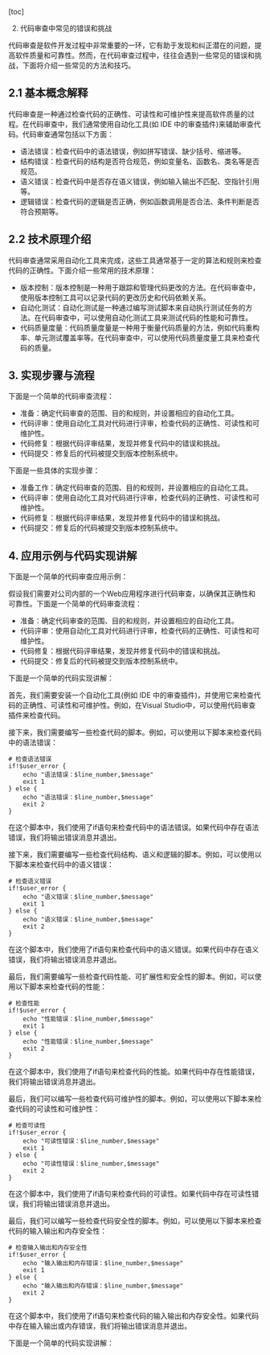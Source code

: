
[toc]                    
                
                
2. 代码审查中常见的错误和挑战

代码审查是软件开发过程中非常重要的一环，它有助于发现和纠正潜在的问题，提高软件质量和可靠性。然而，在代码审查过程中，往往会遇到一些常见的错误和挑战，下面将介绍一些常见的方法和技巧。

## 2.1 基本概念解释

代码审查是一种通过检查代码的正确性、可读性和可维护性来提高软件质量的过程。在代码审查中，我们通常使用自动化工具(如 IDE 中的审查插件)来辅助审查代码。代码审查通常包括以下方面：

- 语法错误：检查代码中的语法错误，例如拼写错误、缺少括号、缩进等。
- 结构错误：检查代码的结构是否符合规范，例如变量名、函数名、类名等是否规范。
- 语义错误：检查代码中是否存在语义错误，例如输入输出不匹配、空指针引用等。
- 逻辑错误：检查代码的逻辑是否正确，例如函数调用是否合法、条件判断是否符合预期等。

## 2.2 技术原理介绍

代码审查通常采用自动化工具来完成，这些工具通常基于一定的算法和规则来检查代码的正确性。下面介绍一些常用的技术原理：

- 版本控制：版本控制是一种用于跟踪和管理代码更改的方法。在代码审查中，使用版本控制工具可以记录代码的更改历史和代码依赖关系。
- 自动化测试：自动化测试是一种通过编写测试脚本来自动执行测试任务的方法。在代码审查中，可以使用自动化测试工具来测试代码的性能和可靠性。
- 代码质量度量：代码质量度量是一种用于衡量代码质量的方法，例如代码重构率、单元测试覆盖率等。在代码审查中，可以使用代码质量度量工具来检查代码的质量。

## 3. 实现步骤与流程

下面是一个简单的代码审查流程：

- 准备：确定代码审查的范围、目的和规则，并设置相应的自动化工具。
- 代码评审：使用自动化工具对代码进行评审，检查代码的正确性、可读性和可维护性。
- 代码修复：根据代码评审结果，发现并修复代码中的错误和挑战。
- 代码提交：修复后的代码被提交到版本控制系统中。

下面是一些具体的实现步骤：

- 准备工作：确定代码审查的范围、目的和规则，并设置相应的自动化工具。
- 代码评审：使用自动化工具对代码进行评审，检查代码的正确性、可读性和可维护性。
- 代码修复：根据代码评审结果，发现并修复代码中的错误和挑战。
- 代码提交：修复后的代码被提交到版本控制系统中。

## 4. 应用示例与代码实现讲解

下面是一个简单的代码审查应用示例：

假设我们需要对公司内部的一个Web应用程序进行代码审查，以确保其正确性和可靠性。下面是一个简单的代码审查流程：

- 准备：确定代码审查的范围、目的和规则，并设置相应的自动化工具。
- 代码评审：使用自动化工具对代码进行评审，检查代码的正确性、可读性和可维护性。
- 代码修复：根据代码评审结果，发现并修复代码中的错误和挑战。
- 代码提交：修复后的代码被提交到版本控制系统中。

下面是一个简单的代码实现讲解：

首先，我们需要安装一个自动化工具(例如 IDE 中的审查插件)，并使用它来检查代码的正确性、可读性和可维护性。例如，在Visual Studio中，可以使用代码审查插件来检查代码。

接下来，我们需要编写一些检查代码的脚本。例如，可以使用以下脚本来检查代码中的语法错误：

```
# 检查语法错误
if!$user_error {
    echo "语法错误：$line_number,$message"
    exit 1
} else {
    echo "语法错误：$line_number,$message"
    exit 2
}
```

在这个脚本中，我们使用了if语句来检查代码中的语法错误。如果代码中存在语法错误，我们将输出错误消息并退出。

接下来，我们需要编写一些检查代码结构、语义和逻辑的脚本。例如，可以使用以下脚本来检查代码中的语义错误：

```
# 检查语义错误
if!$user_error {
    echo "语义错误：$line_number,$message"
    exit 1
} else {
    echo "语义错误：$line_number,$message"
    exit 2
}
```

在这个脚本中，我们使用了if语句来检查代码中的语义错误。如果代码中存在语义错误，我们将输出错误消息并退出。

最后，我们需要编写一些检查代码性能、可扩展性和安全性的脚本。例如，可以使用以下脚本来检查代码的性能：

```
# 检查性能
if!$user_error {
    echo "性能错误：$line_number,$message"
    exit 1
} else {
    echo "性能错误：$line_number,$message"
    exit 2
}
```

在这个脚本中，我们使用了if语句来检查代码的性能。如果代码中存在性能错误，我们将输出错误消息并退出。

最后，我们可以编写一些检查代码可维护性的脚本。例如，可以使用以下脚本来检查代码的可读性和可维护性：

```
# 检查可读性
if!$user_error {
    echo "可读性错误：$line_number,$message"
    exit 1
} else {
    echo "可读性错误：$line_number,$message"
    exit 2
}
```

在这个脚本中，我们使用了if语句来检查代码的可读性。如果代码中存在可读性错误，我们将输出错误消息并退出。

最后，我们可以编写一些检查代码安全性的脚本。例如，可以使用以下脚本来检查代码的输入输出和内存安全性：

```
# 检查输入输出和内存安全性
if!$user_error {
    echo "输入输出和内存错误：$line_number,$message"
    exit 1
} else {
    echo "输入输出和内存错误：$line_number,$message"
    exit 2
}
```

在这个脚本中，我们使用了if语句来检查代码的输入输出和内存安全性。如果代码中存在输入输出或内存错误，我们将输出错误消息并退出。

下面是一个简单的代码实现讲解：

```

